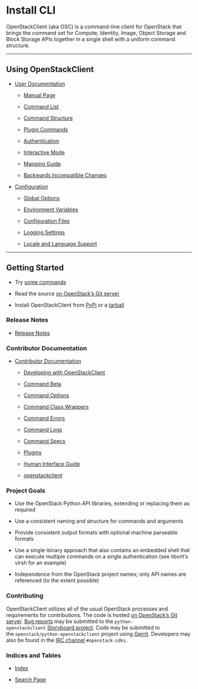 # **Install CLI**

OpenStackClient (aka OSC) is a command-line client for OpenStack that brings the command set for Compute, Identity, Image, Object Storage and Block Storage APIs together in a single shell with a uniform command structure.

---

## **Using OpenStackClient**

* [User Documentation](https://docs.openstack.org/python-openstackclient/zed/cli/index.html)

  * [Manual Page](https://docs.openstack.org/python-openstackclient/zed/cli/man/openstack.html)

  * [Command List](https://docs.openstack.org/python-openstackclient/zed/cli/command-list.html)

  * [Command Structure](https://docs.openstack.org/python-openstackclient/zed/cli/commands.html)

  * [Plugin Commands](https://docs.openstack.org/python-openstackclient/zed/cli/plugin-commands/index.html)

  * [Authentication](https://docs.openstack.org/python-openstackclient/zed/cli/authentication.html)

  * [Interactive Mode](https://docs.openstack.org/python-openstackclient/zed/cli/interactive.html)

  * [Mapping Guide](https://docs.openstack.org/python-openstackclient/zed/cli/decoder.html)

  * [Backwards Incompatible Changes](https://docs.openstack.org/python-openstackclient/zed/cli/backwards-incompatible.html)

* [Configuration](https://docs.openstack.org/python-openstackclient/zed/configuration/index.html)

  * [Global Options](https://docs.openstack.org/python-openstackclient/zed/configuration/index.html#global-options)

  * [Environment Variables](https://docs.openstack.org/python-openstackclient/zed/configuration/index.html#environment-variables)

  * [Configuration Files](https://docs.openstack.org/python-openstackclient/zed/configuration/index.html#configuration-files)

  * [Logging Settings](https://docs.openstack.org/python-openstackclient/zed/configuration/index.html#logging-settings)

  * [Locale and Language Support](https://docs.openstack.org/python-openstackclient/zed/configuration/index.html#locale-and-language-support)

---

## **Getting Started**

* Try [some commands](https://docs.openstack.org/python-openstackclient/zed/cli/command-list.html#command-list)

* Read the source [on OpenStack’s Git server](https://opendev.org/openstack/python-openstackclient/)

* Install OpenStackClient from [PyPi](https://pypi.org/project/python-openstackclient) or a [tarball](http://tarballs.openstack.org/python-openstackclient)


### Release Notes

* [Release Notes](https://docs.openstack.org/releasenotes/python-openstackclient/)

### Contributor Documentation

* [Contributor Documentation](https://docs.openstack.org/python-openstackclient/zed/contributor/index.html)

  * [Developing with OpenStackClient](https://docs.openstack.org/python-openstackclient/zed/contributor/developing.html)

  * [Command Beta](https://docs.openstack.org/python-openstackclient/zed/contributor/command-beta.html)

  * [Command Options](https://docs.openstack.org/python-openstackclient/zed/contributor/command-options.html)

  * [Command Class Wrappers](https://docs.openstack.org/python-openstackclient/zed/contributor/command-wrappers.html)

  * [Command Errors](https://docs.openstack.org/python-openstackclient/zed/contributor/command-errors.html)

  * [Command Logs](https://docs.openstack.org/python-openstackclient/zed/contributor/command-logs.html)

  * [Command Specs](https://docs.openstack.org/python-openstackclient/zed/contributor/specs/commands.html)

  * [Plugins](https://docs.openstack.org/python-openstackclient/zed/contributor/plugins.html)

  * [Human Interface Guide](https://docs.openstack.org/python-openstackclient/zed/contributor/humaninterfaceguide.html)

  * [openstackclient](https://docs.openstack.org/python-openstackclient/zed/contributor/api/modules.html)

### Project Goals

* Use the OpenStack Python API libraries, extending or replacing them as required

* Use a consistent naming and structure for commands and arguments

* Provide consistent output formats with optional machine parseable formats

* Use a single-binary approach that also contains an embedded shell that can execute multiple commands on a single authentication (see libvirt’s virsh for an example)

* Independence from the OpenStack project names; only API names are referenced (to the extent possible)

### Contributing

OpenStackClient utilizes all of the usual OpenStack processes and requirements for contributions. The code is hosted [on OpenStack’s Git server](https://opendev.org/openstack/python-openstackclient/). [Bug reports](https://storyboard.openstack.org/#!/project/975) may be submitted to the `python-openstackclient` [Storyboard project](https://storyboard.openstack.org/#!/project/openstack/python-openstackclient). Code may be submitted to the `openstack/python-openstackclient` project using [Gerrit](http://docs.openstack.org/infra/manual/developers.html#development-workflow). Developers may also be found in the [IRC channel](https://wiki.openstack.org/wiki/IRC) `#openstack-sdks`.

### Indices and Tables

* [Index](https://docs.openstack.org/python-openstackclient/zed/genindex.html)

* [Search Page](https://docs.openstack.org/python-openstackclient/zed/search.html)
